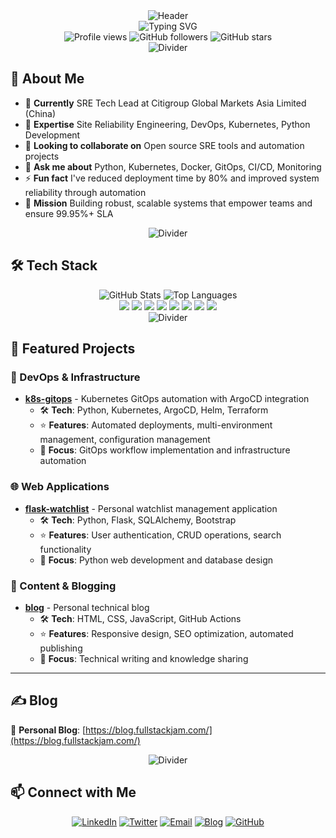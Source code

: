 <div align="center">
  <img src="https://capsule-render.vercel.app/api?type=waving&color=gradient&height=200&section=header&text=Hi%20there%20👋&fontSize=80&fontAlignY=40&desc=I'm%20fullstackjam&descSize=30&descAlignY=65" alt="Header" />
</div>

<div align="center">
  <img src="https://readme-typing-svg.herokuapp.com?font=Fira+Code&pause=1000&color=2F81F7&center=true&vCenter=true&width=500&lines=SRE+%26+DevOps+Engineer;Python+Developer;Kubernetes+Expert;GitOps+Specialist;Cloud+Native+Architect" alt="Typing SVG" />
</div>

<div align="center">
  <img src="https://komarev.com/ghpvc/?username=fullstackjam&label=Profile%20views&color=0e75b6&style=for-the-badge" alt="Profile views" />
  <img src="https://img.shields.io/github/followers/fullstackjam?label=Followers&style=for-the-badge&color=blue" alt="GitHub followers" />
  <img src="https://img.shields.io/github/stars/fullstackjam?label=Stars&style=for-the-badge&color=yellow" alt="GitHub stars" />
</div>

<div align="center">
  <img src="https://capsule-render.vercel.app/api?type=rect&color=gradient&height=2" alt="Divider" />
</div>

## 🚀 About Me

- 🔭 **Currently** SRE Tech Lead at Citigroup Global Markets Asia Limited (China)
- 🌱 **Expertise** Site Reliability Engineering, DevOps, Kubernetes, Python Development
- 👯 **Looking to collaborate on** Open source SRE tools and automation projects
- 💬 **Ask me about** Python, Kubernetes, Docker, GitOps, CI/CD, Monitoring
- ⚡ **Fun fact** I've reduced deployment time by 80% and improved system reliability through automation
- 🎯 **Mission** Building robust, scalable systems that empower teams and ensure 99.95%+ SLA

<div align="center">
  <img src="https://capsule-render.vercel.app/api?type=rect&color=gradient&height=2" alt="Divider" />
</div>

## 🛠 Tech Stack

<div align="center">
  <img src="https://github-readme-stats.vercel.app/api?username=fullstackjam&show_icons=true&theme=radical&hide_border=true&count_private=true&include_all_commits=true" alt="GitHub Stats" />
  <img src="https://github-readme-stats.vercel.app/api/top-langs/?username=fullstackjam&layout=compact&theme=radical&hide_border=true&langs_count=8" alt="Top Languages" />
</div>

<div align="center">
  <img src="https://img.shields.io/badge/Python-3776AB?style=for-the-badge&logo=python&logoColor=white" />
  <img src="https://img.shields.io/badge/Kubernetes-326CE5?style=for-the-badge&logo=kubernetes&logoColor=white" />
  <img src="https://img.shields.io/badge/Docker-2496ED?style=for-the-badge&logo=docker&logoColor=white" />
  <img src="https://img.shields.io/badge/GitOps-F1502F?style=for-the-badge&logo=git&logoColor=white" />
  <img src="https://img.shields.io/badge/ArgoCD-EF7B4D?style=for-the-badge&logo=argo&logoColor=white" />
  <img src="https://img.shields.io/badge/Terraform-623CE4?style=for-the-badge&logo=terraform&logoColor=white" />
  <img src="https://img.shields.io/badge/Prometheus-E6522C?style=for-the-badge&logo=prometheus&logoColor=white" />
  <img src="https://img.shields.io/badge/FastAPI-009688?style=for-the-badge&logo=fastapi&logoColor=white" />
</div>

<div align="center">
  <img src="https://capsule-render.vercel.app/api?type=rect&color=gradient&height=2" alt="Divider" />
</div>

## 🚀 Featured Projects

### 🔧 DevOps & Infrastructure
- **[k8s-gitops](https://github.com/fullstackjam/k8s-gitops)** - Kubernetes GitOps automation with ArgoCD integration
  - 🛠️ **Tech**: Python, Kubernetes, ArgoCD, Helm, Terraform
  - ⭐ **Features**: Automated deployments, multi-environment management, configuration management
  - 🎯 **Focus**: GitOps workflow implementation and infrastructure automation

### 🌐 Web Applications  

- **[flask-watchlist](https://github.com/fullstackjam/flask-watchlist)** - Personal watchlist management application
  - 🛠️ **Tech**: Python, Flask, SQLAlchemy, Bootstrap
  - ⭐ **Features**: User authentication, CRUD operations, search functionality
  - 🎯 **Focus**: Python web development and database design

### 📝 Content & Blogging
- **[blog](https://github.com/fullstackjam/blog)** - Personal technical blog
  - 🛠️ **Tech**: HTML, CSS, JavaScript, GitHub Actions
  - ⭐ **Features**: Responsive design, SEO optimization, automated publishing
  - 🎯 **Focus**: Technical writing and knowledge sharing

---

## ✍️ Blog

📝 **Personal Blog**: [https://blog.fullstackjam.com/](https://blog.fullstackjam.com/)

<div align="center">
  <img src="https://capsule-render.vercel.app/api?type=rect&color=gradient&height=2" alt="Divider" />
</div>

## 📫 Connect with Me

<div align="center">

[![LinkedIn](https://img.shields.io/badge/LinkedIn-0077B5?style=for-the-badge&logo=linkedin&logoColor=white)](https://www.linkedin.com/in/jam-ma-a817b5239/)
[![Twitter](https://img.shields.io/badge/Twitter-1DA1F2?style=for-the-badge&logo=twitter&logoColor=white)](https://x.com/fullstackjam)
[![Email](https://img.shields.io/badge/Email-D14836?style=for-the-badge&logo=gmail&logoColor=white)](mailto:fullstackjam@outlook.com)
[![Blog](https://img.shields.io/badge/Blog-FF5722?style=for-the-badge&logo=blogger&logoColor=white)](https://blog.fullstackjam.com/)
[![GitHub](https://img.shields.io/badge/GitHub-100000?style=for-the-badge&logo=github&logoColor=white)](https://github.com/fullstackjam)

</div>
